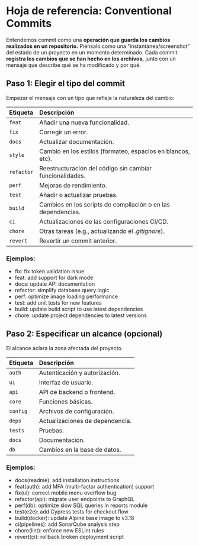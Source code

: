 # Hoja de referencia: Conventional Commits

Entendemos commit como una **operación que guarda los cambios realizados en un repositorio.** Piénsalo como una "instantánea/screenshot" del estado de un proyecto en un momento determinado. Cada commit **registra los cambios que se han hecho en los archivos,** junto con un mensaje que describe qué se ha modificado y por qué.

## Paso 1: Elegir el tipo del commit
Empezar el mensaje con un tipo que refleje la naturaleza del cambio:

| Etiqueta   | Descripción                                                  |
| :---       | :---                                                         |
| `feat`     | Añadir una nueva funcionalidad.                              |
| `fix`      |  Corregir un error.                                          |
| `docs`     | Actualizar documentación.                                    |
| `style`    | Cambio en los estilos (formateo, espacios en blancos, etc).  |
| `refactor` | Reestructuración del código sin cambiar funcionalidades.     |
| `perf`     | Mejoras de rendimiento.                                      |
| `test`     | Añadir o actualizar pruebas.                                 |
| `build`    | Cambios en los scripts de compilación o en las dependencias. |
| `ci`       | Actualizaciones de las configuraciones CI/CD.                |
| `chore`    | Otras tareas (e.g., actualizando el _.gitignore_).           |
| `revert`   | Revertir un commit anterior.                                 |

### Ejemplos: 
- fix: fix token validation issue
- feat: add support for dark mode
- docs: update API documentation
- refactor: simplify database query logic
- perf: optimize image loading performance
- test: add unit tests for new features
- build: update build script to use latest dependencies
- chore: update project dependencies to latest versions


## Paso 2: Especificar un alcance (opcional)
El alcance aclara la zona afectada del proyecto.

| Etiqueta   | Descripción                     |
| :---       | :---                            |
| `auth`     | Autenticación y autorización.   |
| `ui`       | Interfaz de usuario.            |
| `api`      | API de backend o frontend.      |
| `core`     | Funciones básicas.              |
| `config`   | Archivos de configuración.      |
| `deps`     | Actualizaciones de dependencia. |
| `tests`    | Pruebas.                        |
| `docs`     | Documentación.                  |
| `db`       | Cambios en la base de datos.    |

### Ejemplos:

- docs(readme): add installation instructions
- feat(auth): add MFA (multi-factor authentication) support
- fix(ui): correct mobile menu overflow bug
- refactor(api): migrate user endpoints to GraphQL
- perf(db): optimize slow SQL queries in reports module
- test(e2e): add Cypress tests for checkout flow
- build(docker): update Alpine base image to v3.18
- ci(pipelines): add SonarQube analysis step
- chore(lint): enforce new ESLint rules
- revert(ci): rollback broken deployment script
